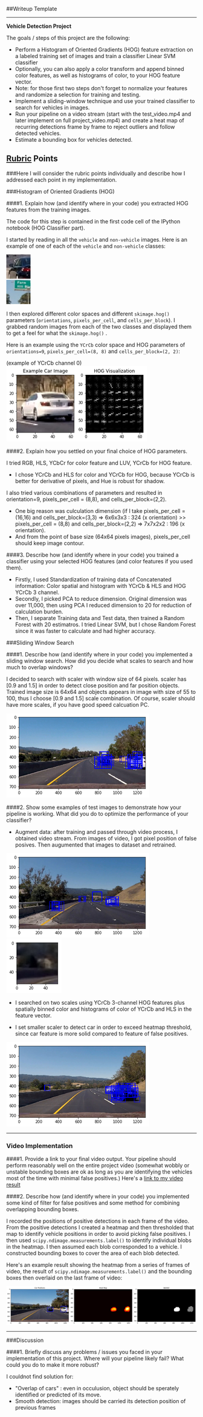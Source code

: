 ##Writeup Template


---

**Vehicle Detection Project**

The goals / steps of this project are the following:

* Perform a Histogram of Oriented Gradients (HOG) feature extraction on a labeled training set of images and train a classifier Linear SVM classifier
* Optionally, you can also apply a color transform and append binned color features, as well as histograms of color, to your HOG feature vector. 
* Note: for those first two steps don't forget to normalize your features and randomize a selection for training and testing.
* Implement a sliding-window technique and use your trained classifier to search for vehicles in images.
* Run your pipeline on a video stream (start with the test_video.mp4 and later implement on full project_video.mp4) and create a heat map of recurring detections frame by frame to reject outliers and follow detected vehicles.
* Estimate a bounding box for vehicles detected.



## [Rubric](https://review.udacity.com/#!/rubrics/513/view) Points
###Here I will consider the rubric points individually and describe how I addressed each point in my implementation.  



###Histogram of Oriented Gradients (HOG)

####1. Explain how (and identify where in your code) you extracted HOG features from the training images.

The code for this step is contained in the first code cell of the IPython notebook (HOG Classifier part).  

I started by reading in all the `vehicle` and `non-vehicle` images.  Here is an example of one of each of the `vehicle` and `non-vehicle` classes:

![car_image](./output_images/car_image.png)   
![notcar_image](./output_images/notcar_image.png)

I then explored different color spaces and different `skimage.hog()` parameters (`orientations`, `pixels_per_cell`, and `cells_per_block`).  I grabbed random images from each of the two classes and displayed them to get a feel for what the `skimage.hog()` .

Here is an example using the `YCrCb` color space and HOG parameters of `orientations=9`, `pixels_per_cell=(8, 8)` and `cells_per_block=(2, 2)`:   

(example of YCrCb channel 0)   
![HOG_image](./output_images/HOG_image.png)


####2. Explain how you settled on your final choice of HOG parameters.

I tried RGB, HLS, YCbCr for color feature and LUV, YCrCb for HOG feature.     
- I chose YCrCb and HLS for color and YCrCb for HOG, because YCrCb is better for derivative of pixels, and Hue is robust for shadow.  

I also tried various combinations of parameters and resulted in orientation=9, pixels_per_cell = (8,8), and cells_per_block=(2,2).   
- One big reason was culculation dimension (if I take pixels_per_cell = (16,16) and cells_per_block=(3,3) => 6x6x3x3 : 324 (x orientation) >> pixels_per_cell = (8,8) and cells_per_block=(2,2)  => 7x7x2x2 : 196 (x orientation).    
- And from the point of base size (64x64 pixels images), pixels_per_cell should keep image contour.   



####3. Describe how (and identify where in your code) you trained a classifier using your selected HOG features (and color features if you used them).

- Firstly, I used Standardization of training data of Concatenated information: Color spatial and histogram with YCrCb & HLS and HOG YCrCb 3 channel.  
- Secondly, I picked PCA to reduce dimension.  Original dimension was over 11,000, then using PCA I reduced dimension to 20 for reduction of calculation burden.  
- Then, I separate Training data and Test data, then trained a Random Forest with 20 estimatros.   I tried Linear SVM, but I chose Random Forest since it was faster to calculate and had higher accuracy.


###Sliding Window Search

####1. Describe how (and identify where in your code) you implemented a sliding window search.  How did you decide what scales to search and how much to overlap windows?

I decided to search with scaler with window size of 64 pixels.  scaler has [0.9 and 1.5] in order to detect close position and far position objects.  Trained image size is 64x64 and objects appears in image with size of 55 to 100, thus I choose [0.9 and 1.5] scale combination.  Of course, scaler should have more scales, if you have good speed calcuation PC.
  

![scale](./output_images/scale.png)

####2. Show some examples of test images to demonstrate how your pipeline is working.  What did you do to optimize the performance of your classifier?

- Augment data: after training and passed through video process, I obtained video stream.  From images of video, I got pixel position of false posives.  Then augumented that images to dataset and retrained.

![fase_positives](./output_images/false_positives.png)
![cut_fase_positives](./output_images/cut_false_positives.png)

- I searched on two scales using YCrCb 3-channel HOG features plus spatially binned color and histograms of color of YCrCb and HLS in the feature vector.   

- I set smaller scaler to detect car in order to exceed heatmap threshold, since car feature is more solid compared to feature of false positives.  


![small_scaler](./output_images/small_scaler.png)

---

### Video Implementation

####1. Provide a link to your final video output.  Your pipeline should perform reasonably well on the entire project video (somewhat wobbly or unstable bounding boxes are ok as long as you are identifying the vehicles most of the time with minimal false positives.)
Here's a [link to my video result](./output_images/project_video.mp4)   


####2. Describe how (and identify where in your code) you implemented some kind of filter for false positives and some method for combining overlapping bounding boxes.

I recorded the positions of positive detections in each frame of the video.  From the positive detections I created a heatmap and then thresholded that map to identify vehicle positions in order to avoid picking false positives.  I then used `scipy.ndimage.measurements.label()` to identify individual blobs in the heatmap.  I then assumed each blob corresponded to a vehicle.  I constructed bounding boxes to cover the area of each blob detected.  

Here's an example result showing the heatmap from a series of frames of video, the result of `scipy.ndimage.measurements.label()` and the bounding boxes then overlaid on the last frame of video:

![detection](./output_images/detection.png)


---

###Discussion

####1. Briefly discuss any problems / issues you faced in your implementation of this project.  Where will your pipeline likely fail?  What could you do to make it more robust?

I couldnot find solution for:  
- "Overlap of cars" : even in occulusion, object should be sperately identified or predicted of its move.    
- Smooth detection: images should be carried its detection position of previous frames  



